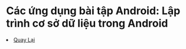 <h1>Các ứng dụng bài tập Android: Lập trình cơ sở dữ liệu trong Android</h1>


<li><a href="https://github.com/DuongNhatMinh/AndroidStudio">Quay Lại</a></li>
